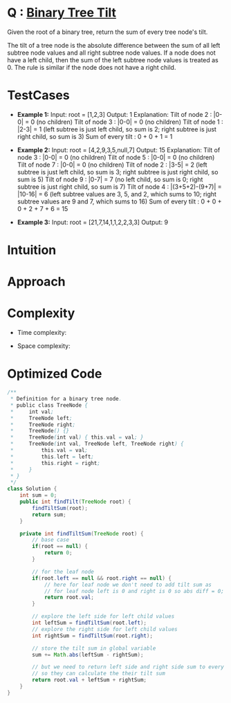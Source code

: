 # Q : [Binary Tree Tilt](https://leetcode.com/problems/binary-tree-tilt/description/)
Given the root of a binary tree, return the sum of every tree node's tilt.

The tilt of a tree node is the absolute difference between the sum of all left subtree node values and all right subtree node values. If a node does not have a left child, then the sum of the left subtree node values is treated as 0. The rule is similar if the node does not have a right child.

# TestCases

- **Example 1:**
Input: root = [1,2,3]
Output: 1
Explanation: 
Tilt of node 2 : |0-0| = 0 (no children)
Tilt of node 3 : |0-0| = 0 (no children)
Tilt of node 1 : |2-3| = 1 (left subtree is just left child, so sum is 2; right subtree is just right child, so sum is 3)
Sum of every tilt : 0 + 0 + 1 = 1


- **Example 2:**
Input: root = [4,2,9,3,5,null,7]
Output: 15
Explanation: 
Tilt of node 3 : |0-0| = 0 (no children)
Tilt of node 5 : |0-0| = 0 (no children)
Tilt of node 7 : |0-0| = 0 (no children)
Tilt of node 2 : |3-5| = 2 (left subtree is just left child, so sum is 3; right subtree is just right child, so sum is 5)
Tilt of node 9 : |0-7| = 7 (no left child, so sum is 0; right subtree is just right child, so sum is 7)
Tilt of node 4 : |(3+5+2)-(9+7)| = |10-16| = 6 (left subtree values are 3, 5, and 2, which sums to 10; right subtree values are 9 and 7, which sums to 16)
Sum of every tilt : 0 + 0 + 0 + 2 + 7 + 6 = 15

- **Example 3:**
Input: root = [21,7,14,1,1,2,2,3,3]
Output: 9


# Intuition
<!-- Describe your first thoughts on how to solve this problem. -->

# Approach
<!-- Describe your approach to solving the problem. -->

# Complexity
- Time complexity:
<!-- Add your time complexity here, e.g. $$O(n)$$ -->

- Space complexity:
<!-- Add your space complexity here, e.g. $$O(n)$$ -->

# Optimized Code
```java []
/**
 * Definition for a binary tree node.
 * public class TreeNode {
 *     int val;
 *     TreeNode left;
 *     TreeNode right;
 *     TreeNode() {}
 *     TreeNode(int val) { this.val = val; }
 *     TreeNode(int val, TreeNode left, TreeNode right) {
 *         this.val = val;
 *         this.left = left;
 *         this.right = right;
 *     }
 * }
 */
class Solution {
    int sum = 0;
    public int findTilt(TreeNode root) {
        findTiltSum(root);
        return sum;
    }

    private int findTiltSum(TreeNode root) {
        // base case
        if(root == null) {
            return 0;
        }

        // for the leaf node
        if(root.left == null && root.right == null) {
            // here for leaf node we don't need to add tilt sum as
            // for leaf node left is 0 and right is 0 so abs diff = 0;
            return root.val;
        }

        // explore the left side for left child values
        int leftSum = findTiltSum(root.left);
        // explore the right side for left child values
        int rightSum = findTiltSum(root.right);

        // store the tilt sum in global variable
        sum += Math.abs(leftSum - rightSum);

        // but we need to return left side and right side sum to every node
        // so they can calculate the their tilt sum
        return root.val + leftSum + rightSum;
    }
}
```